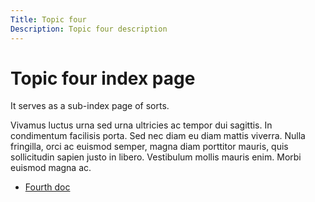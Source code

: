 ```yaml
---
Title: Topic four
Description: Topic four description
---
```


# Topic four index page

It serves as a sub-index page of sorts.

Vivamus luctus urna sed urna ultricies ac tempor dui sagittis. In condimentum
facilisis porta. Sed nec diam eu diam mattis viverra. Nulla fringilla, orci ac
euismod semper, magna diam porttitor mauris, quis sollicitudin sapien justo in
libero. Vestibulum mollis mauris enim. Morbi euismod magna ac.

- [Fourth doc](fourth-doc.md)
